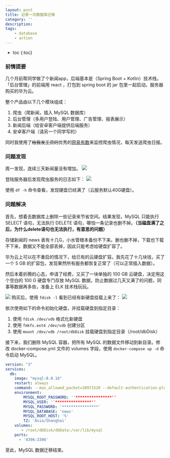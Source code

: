 ```yaml
---
layout: post
title: 记录一次数据库迁移
category: ''
description: 
tags:
    - database
    - action
---
```


* toc
{:toc}

### 前情提要

几个月前帮同学做了个新闻app，后端基本是（Spring Boot + Kotlin）技术栈，「后台管理」的前端用 react ，打包到 spring boot 的 jar 包里一起启动。服务器购买的华为云。

整个产品由以下几个模块组成：
1. 爬虫（爬新闻，插入 MySQL 数据库）
2. 后台管理（多用户登陆、用户管理、广告管理、报表展示）
3. 新闻后端（给安卓客户端提供后端服务）
4. 安卓客户端（请另一个同学写的）

同时我使用了~~给我发工资的~~优秀的[网易有数](https://youdata.163.com/)来监控爬虫情况，每天发送爬虫日报。

### 问题发现

周一发现，连续三天新闻量没有增加。
![](http://image.ysmull.cn/2019-07-23-075249.jpg)

登陆服务器后发现爬虫服务的日志如下：
![](http://image.ysmull.cn/2019-07-23-075250.jpg)

使用 `df -h` 命令查看，发现硬盘已经满了（云服务默认40G硬盘）。

### 问题解决

首先，想着去数据库上删除一些记录来节省空间。结果发现，MySQL 只能执行 SELECT 语句，无法执行 DELETE 语句，哪怕一条记录也删不掉。**（当磁盘满了之后，为什么delete语句也无法执行，有意思的问题）**

存储新闻的 news 表有十几G，小水管根本备份不下来。删也删不掉，下载也下载不下来，数据又不能全部丢掉，因此只能考虑给硬盘扩容了。

华为云上可以在不重启的情况下，给已有的云硬盘扩容。我先花了十几块钱，买了一个 5 GB 的扩容包，发现果然所有服务都恢复正常了（可以正常插入数据）。

然后本着折腾的心态，申请了经费，又买了一块单独的 100 GB 云硬盘，决定用这个空白的 100 G 硬盘专门存放 MySQL 数据，防止数据过几天又满了的问题，同事等数据再多些，准备上 ELK 技术栈玩玩。

![](http://image.ysmull.cn/2019-07-23-080933.png)
购买后，使用 `fdisk -l` 看到已经有新硬盘挂载上来了：
![](http://image.ysmull.cn/2019-07-23-075251.jpg)

依次使用如下的命令初始化硬盘，并挂载硬盘到指定目录：

1. 使用 `fdisk /dev/vdb` 格式化新硬盘
2. 使用 `fmkfs.ext4 /dev/vdb` 创建分区
3. 使用 `mount /dev/vdb /root/dbDisk` 挂载硬盘到指定目录（/root/dbDisk）

接下来，我们删除 MySQL 容器，把所有 MySQL 的数据文件移动到新目录。修改 docker-compose.yml 文件的 volumes 字段，使用 `docker-compose up -d` 命令启动 MySQL。
```yaml
version: "3"
services:
  db:
    image: "mysql:8.0.16"
    restart: always
    command: --max_allowed_packet=20971520 --default-authentication-plugin=mysql_native_password
    environment:
        MYSQL_ROOT_PASSWORD: ''****************''
        MYSQL_USER: ''****************''
        MYSQL_PASSWORD: '****************'
        MYSQL_DATABASE: 'news'
        MYSQL_ROOT_HOST: '%'
        TZ: 'Asia/Shanghai'
    volumes:
       - /root/dbDisk/dbData:/var/lib/mysql
    ports:
      - '4396:3306'
```

至此，MySQL 数据迁移结束。

